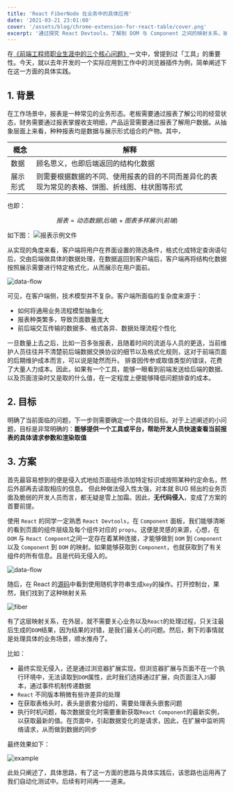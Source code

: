 ```yaml
---
title: 'React FiberNode 在业务中的具体应用'
date: '2021-03-21 23:01:00'
cover: '/assets/blog/chrome-extension-for-react-table/cover.png'
excerpt: '通过探究 React Devtools，了解到 DOM 与 Component 之间的映射关系，抽丝剥茧，逐渐学习了 React FiberNode 相关内容，并将相关知识应到到实际开发中，优雅地解决了业务中地实际问题。'
---
```


在[《前端工程师职业生涯中的三个核心问题》](https://chungguo.me/core-issues-of-fe-developer)一文中，曾提到过「工具」的重要性。今天，就以去年开发的一个实际应用到工作中的浏览器插件为例，简单阐述下在这一方面的具体实践。

## 1. 背景

在工作场景中，报表是一种常见的业务形态。老板需要通过报表了解公司的经营状态，财务需要通过报表掌握收支明细，产品运营需要通过报表了解用户数据。从抽象层面上来看，种种报表均是数据与展示形式组合的产物。其中，

|概念|解释|
|---|---|
|数据|顾名思义，也即后端返回的结构化数据|
|展示形式|则需要根据数据的不同、使用报表的目的不同而差异化的表现为常见的表格、饼图、折线图、柱状图等形式|

也即：

$$报表 = 动态数据(后端) + 图表多样展示(前端)$$

如下图：
![报表示例文件](/assets/blog/chrome-extension-for-react-table/report-example.jpg)

从实现的角度来看，客户端将用户在界面设置的筛选条件，格式化成特定查询语句后，交由后端做具体的数据处理，在数据返回到客户端后，客户端再将结构化数据按照展示需要进行特定格式化，从而展示在用户面前。

![data-flow](/assets/blog/chrome-extension-for-react-table/flow.png)

可见，在客户端侧，技术模型并不复杂。客户端所面临的复杂度来源于：

- 如何将通用业务流程模型抽象化
- 报表种类繁多，导致页面数量庞大
- 前后端交互传输的数据多、格式各异、数据处理流程个性化

一旦数量上去之后，比如一百多张报表，且随着时间的流逝与人员的更迭，当前维护人员往往并不清楚前后端数据交换协议的细节以及格式化规则，这对于前端页面的后期维护成本而言，可以说是陡然而升。
排查因传参或取值类型的错误，花费了大量人力成本。因此，如果有一个工具，能够一眼看到前端发送给后端的数据、以及页面渲染时又是取的什么值，在一定程度上便能够降低问题排查的成本。

## 2. 目标

明确了当前面临的问题，下一步则需要确定一个具体的目标。对于上述阐述的小问题，目标是非常明确的：**能够提供一个工具或平台，帮助开发人员快速查看当前报表的具体请求参数和渲染取值**

## 3. 方案

首先最容易想到的便是侵入式地给页面组件添加特定标识或按照某种约定命名，然后外部再去读取相应的信息。
但此种做法侵入性太强，对本就 BUG 频出的业务页面及脆弱的开发人员而言，都无疑是雪上加霜。因此，**无代码侵入**，变成了方案的首要前提。

使用 `React` 的同学一定熟悉 `React Devtools`，在 `Component` 面板，我们能够清晰的看到页面的组件层级及每个组件对应的 `props`。这便是灵感的来源，心想，在 `DOM` 与 `React Compoent`之间一定存在着某种连接，才能够做到 `DOM` 到 `Component` 以及 `Component` 到 `DOM` 的映射。如果能够获取到 `Component`，也就获取到了有关组件的所有信息。且是代码无侵入的。

![data-flow](/assets/blog/chrome-extension-for-react-table/react-devtools.jpg)

随后，在 React 的[源码](https://github.com/facebook/react/blob/master/packages/react-dom/src/client/ReactDOMComponentTree.js#L36-L44)中看到使用随机字符串生成`key`的操作。打开控制台，果然，我们找到了这种映射关系

![fiber](/assets/blog/chrome-extension-for-react-table/react-fiber.jpg)

有了这层映射关系，在外层，就不需要关心业务以及`React`的处理过程，只关注最后生成的`DOM`结果，因为结果的对错，是我们最关心的问题。然后，剩下的事情就是处理具体的业务场景，顺水推舟了。

比如：

- 最终实现无侵入，还是通过浏览器扩展实现，但浏览器扩展与页面不在一个执行环境中，无法读取到`DOM`属性，此时我们选择通过扩展，向页面注入`JS`脚本，通过事件机制传递数据
- `React` 不同版本稍微有些许差异的处理
- 在获取表格头时，表头是嵌套分组的，需要处理表头嵌套问题
- 执行时机问题，每次数据变化时需要重新获取`React Component`的最新实例，以获取最新的值。在页面中，引起数据变化的是请求，因此，在扩展中监听网络请求，从而做到数据的同步

最终效果如下：

![example](/assets/blog/chrome-extension-for-react-table/example.png)

此处只阐述了，具体思路，有了这一方面的思路与具体实践后，该思路也运用再了我们自动化测试中。后续有时间再一一道来。
